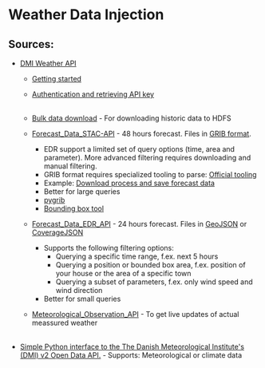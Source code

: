 # Weather Data Injection

## Sources:
- [DMI Weather API](https://opendatadocs.dmi.govcloud.dk/DMIOpenData)
    - [Getting started](https://opendatadocs.dmi.govcloud.dk/Getting_Started)
    - [Authentication and retrieving API key](https://opendatadocs.dmi.govcloud.dk/Authentication)
    </br></br>

    - [Bulk data download](https://opendatadocs.dmi.govcloud.dk/Download) - For downloading historic data to HDFS

    - [Forecast_Data_STAC-API](https://opendatadocs.dmi.govcloud.dk/APIs/Forecast_Data_STAC-API) - 48 hours forecast. Files in [GRIB format](https://en.wikipedia.org/wiki/GRIB). 
        - EDR support a limited set of query options (time, area and parameter). More advanced filtering requires downloading and manual filtering.
        - GRIB format requires specialized tooling to parse: [Official tooling](https://confluence.ecmwf.int/display/ECC/GRIB+tools)
        - Example: [Download process and save forecast data](https://github.com/angelinkatula/Preprocessing-forecast-data-from-DMI/blob/main/Preprocessing%20DMI%20forecast%20data.ipynb)
        - Better for large queries
        - [pygrib](https://jswhit.github.io/pygrib/api.html)
        - [Bounding box tool](https://boundingbox.klokantech.com/)

    - [Forecast_Data_EDR_API](https://opendatadocs.dmi.govcloud.dk/en/APIs/Forecast_Data_EDR_API) - 24 hours forecast. Files in [GeoJSON](https://geojson.org/) or [CoverageJSON](https://covjson.org/)
        -  Supports the following filtering options:
            - Querying a specific time range, f.ex. next 5 hours
            - Querying a position or bounded box area, f.ex. position of your house or the area of a specific town 
            - Querying a subset of parameters, f.ex. only wind speed and wind direction
        - Better for small queries

    - [Meteorological_Observation_API](https://opendatadocs.dmi.govcloud.dk/APIs/Meteorological_Observation_API) - To get live updates of actual meassured weather
</br></br>
- [Simple Python interface to the The Danish Meteorological Institute's (DMI) v2 Open Data API.](https://github.com/LasseRegin/dmi-open-data) - Supports: Meteorological or climate data



